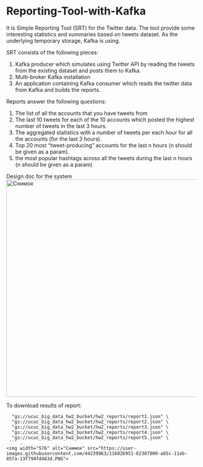 # Reporting-Tool-with-Kafka

It is Simple Reporting Tool (SRT) for the Twitter data.
The tool provide some interesting statistics and summaries based on tweets dataset. As the underlying temporary storage, Kafka is using.
 
SRT consists of the following pieces:
1.	Kafka producer which simulates using Twitter API by reading the tweets from the existing dataset and posts them to Kafka.
2.	Multi-broker Kafka installation
3.	An application containing Kafka consumer which reads the twitter data from Kafka and builds the reports.

Reports answer the following questions:
1)	The list of all the accounts that you have tweets from
2)	The last 10 tweets for each of the 10 accounts which posted the highest number of tweets in the last 3 hours.
3)	The aggregated statistics with a number of tweets per each hour for all the accounts (for the last 3 hours).
4)	Top 20 most “tweet-producing” accounts for the last n hours (n should be given as a param).
5)	the most popular hashtags across all the tweets during the last n hours (n should be given as a param)


 Design doc for the system
 <img width="576" alt="Снимок" src="https://user-images.githubusercontent.com/44239963/116027131-b7748180-a65c-11eb-840b-6ab23a5d3b29.PNG">




To download results of report:

```gsutil -m cp \
  "gs://ucuc_big_data_hw2_bucket/hw2_reports/report1.json" \
  "gs://ucuc_big_data_hw2_bucket/hw2_reports/report2.json" \
  "gs://ucuc_big_data_hw2_bucket/hw2_reports/report3.json" \
  "gs://ucuc_big_data_hw2_bucket/hw2_reports/report4.json" \
  "gs://ucuc_big_data_hw2_bucket/hw2_reports/report5.json" \
 ``` .
<img width="576" alt="Снимок" src="https://user-images.githubusercontent.com/44239963/116026951-62387000-a65c-11eb-85fa-13f794fd483d.PNG">
